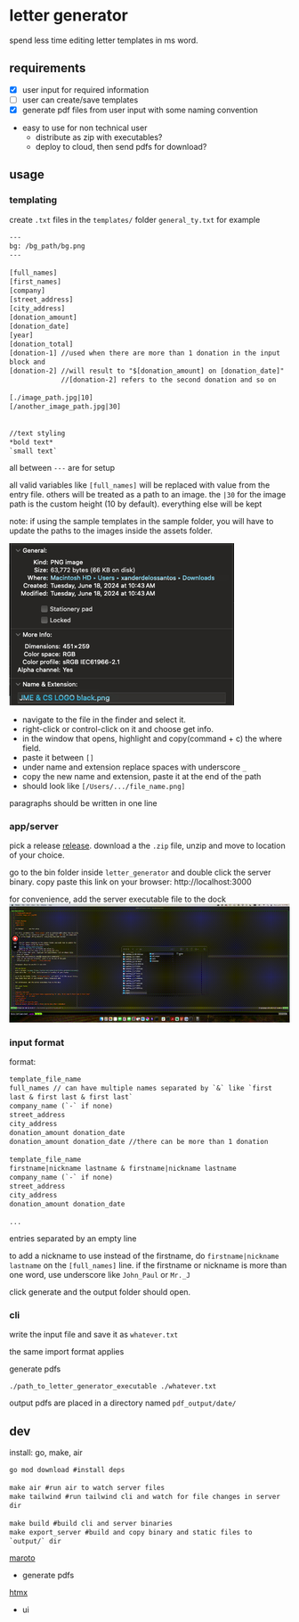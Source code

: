 # letter generator
spend less time editing letter templates in ms word.

## requirements

- [x] user input for required information
- [ ] user can create/save templates
- [x] generate pdf files from user input with some naming convention

- easy to use for non technical user
    - distribute as zip with executables?
    - deploy to cloud, then send pdfs for download?

## usage

### templating
create `.txt` files in the `templates/` folder
`general_ty.txt` for example
```
---
bg: /bg_path/bg.png
---

[full_names] 
[first_names]
[company]
[street_address]
[city_address]
[donation_amount]
[donation_date]
[year]
[donation_total]
[donation-1] //used when there are more than 1 donation in the input block and 
[donation-2] //will result to "$[donation_amount] on [donation_date]" 
             //[donation-2] refers to the second donation and so on

[./image_path.jpg|10]
[/another_image_path.jpg|30]


//text styling
*bold text*
`small text`
```
all between `---` are for setup

all valid variables like `[full_names]` will be replaced with value from the entry
file. others will be treated as a path to an image. the `|30` for the image path
is the custom height (10 by default). everything else will be kept

note:
if using the sample templates in the sample folder, you will have to update the 
paths to the images inside the assets folder.

![image_info](assets/image_info.png)
- navigate to the file in the finder and select it.
- right-click or control-click on it and choose get info.
- in the window that opens, highlight and copy(command + c) the where field.
- paste it between `[]`
- under name and extension replace spaces with underscore `_`
- copy the new name and extension, paste it at the end of the path
- should look like `[/Users/.../file_name.png]`

paragraphs should be written in one line

### app/server
pick a release [release](https://github.com/xanderjakeq/letter_generator/releases).
download a the `.zip` file, unzip and move to location of your choice.

go to the bin folder inside `letter_generator` and double click the server binary. 
copy paste this link on your browser: http://localhost:3000

for convenience, add the server executable file to the dock
![add_server_to_dock](assets/add_server_to_dock.gif)

### input format
format:
```
template_file_name
full_names // can have multiple names separated by `&` like `first last & first last & first last`
company_name (`-` if none)
street_address
city_address
donation_amount donation_date
donation_amount donation_date //there can be more than 1 donation

template_file_name
firstname|nickname lastname & firstname|nickname lastname 
company_name (`-` if none)
street_address
city_address
donation_amount donation_date

...
```
entries separated by an empty line

to add a nickname to use instead of the firstname, do `firstname|nickname
lastname` on the `[full_names]` line. if the firstname or nickname is more than
one word, use underscore like `John_Paul` or `Mr._J`

click generate and the output folder should open.

### cli
write the input file and save it as `whatever.txt`

the same import format applies

generate pdfs
```
./path_to_letter_generator_executable ./whatever.txt
```
output pdfs are placed in a directory named `pdf_output/date/`

## dev

install: go, make, air
```
go mod download #install deps

make air #run air to watch server files 
make tailwind #run tailwind cli and watch for file changes in server dir

make build #build cli and server binaries
make export_server #build and copy binary and static files to `output/` dir
```

[maroto](https://github.com/johnfercher/maroto)
- generate pdfs

[htmx](https://htmx.org/)
- ui

